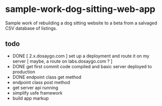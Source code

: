 # sample-work-dog-sitting-web-app
Sample work of rebuilding a dog sitting website to a beta from a salvaged CSV database of listings.

## todo

- DONE [ 2.x.dosaygo.com ] set up a deployment and route it on my server [ maybe, a route on labs.dosaygo.com ? ]
- DONE get first commit code compiled and basic server deployed to production
- DONE endpoint class get method
- endpoint class post method
- get server api running
- simplify usfe framework
- build app markup

